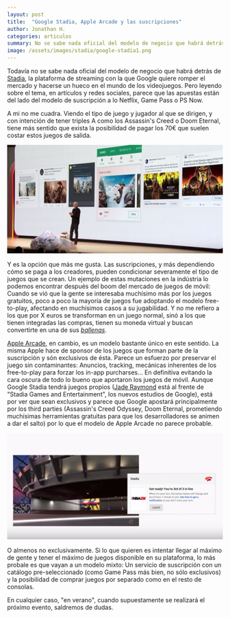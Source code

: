 ```yaml
---
layout: post
title:  "Google Stadia, Apple Arcade y las suscripciones"
author: Jonathan H.
categories: articulos
summary: No se sabe nada oficial del modelo de negocio que habrá detrás de Stadia, pero leyendo sobre el tema, en artículos y redes sociales, las apuestas están del lado del modelo de suscripción a lo Netflix, Game Pass o PS Now. A mi no me cuadra.
image: /assets/images/stadia/google-stadia1.png
---
```


Todavía no se sabe nada oficial del modelo de negocio que habrá detrás de [Stadia](https://store.google.com/magazine/stadia), la plataforma de streaming con la que Google quiere romper el mercado y hacerse un hueco en el mundo de los videojuegos. Pero leyendo sobre el tema, en artículos y redes sociales, parece que las apuestas están del lado del modelo de suscripción a lo Netflix, Game Pass o PS Now.
<!--more-->
A mi no me cuadra. Viendo el tipo de juego y jugador al que se dirigen, y con intención de tener triples A como los Assassin's Creed o Doom Eternal, tiene más sentido que exista la posibilidad de pagar los 70€ que suelen costar estos juegos de salida.

![Google Stadia section in Google Play!](/assets/images/stadia/google-stadia1.png)

Y es la opción que más me gusta. Las suscripciones, y más dependiendo cómo se paga a los creadores, pueden condicionar severamente el tipo de juegos que se crean. Un ejemplo de estas mutaciones en la indústria lo podemos encontrar después del boom del mercado de juegos de móvil: Cuando se vió que la gente se interesaba muchísimo más por los juegos gratuitos, poco a poco la mayoría de juegos fue adoptando el modelo free-to-play, afectando en muchísimos casos a su jugabilidad. Y no me refiero a los que por X euros se transforman en un juego normal, sinó a los que tienen integradas las compras, tienen su moneda virtual y buscan convertirte en una de sus [_ballenas_](https://kotaku.com/who-are-the-whales-driving-free-to-play-gaming-youd-1197333118).

[Apple Arcade](https://www.apple.com/newsroom/2019/03/apple-introduces-apple-arcade-the-worlds-first-game-subscription-service-for-mobile-desktop-and-the-living-room/), en cambio, es un modelo bastante único en este sentido. La misma Apple hace de sponsor de los juegos que forman parte de la suscripción y són exclusivos de ésta. Parece un esfuerzo por preservar el juego sin contaminantes: Anuncios, tracking, mecánicas inherentes de los free-to-play para forzar los in-app purcharses... En definitiva evitando la cara oscura de todo lo bueno que aportaron los juegos de móvil.
Aunque Google Stadia tendrá juegos propios ([Jade Raymond](https://en.wikipedia.org/wiki/Jade_Raymond) está al frente de "Stadia Games and Entertainment", los nuevos estudios de Google), está por ver que sean exclusivos y parece que Google apostará principalmente por los third parties (Assassin's Creed Odyssey, Doom Eternal, prometiendo muchísimas herramientas gratuitas para que los desarrolladores se animen a dar el salto) por lo que el modelo de Apple Arcade no parece probable.

![Get ready para las colas! ...a esperar toca](/assets/images/stadia/google-stadia2.png)

O almenos no exclusivamente. Si lo que quieren es intentar llegar al máximo de gente y tener el máximo de juegos disponible en su plataforma, lo más probale es que vayan a un modelo mixto: Un servicio de suscripción con un catálogo pre-seleccionado (como Game Pass más bien, no sólo exclusivos) y la posibilidad de comprar juegos por separado como en el resto de consolas.

En cualquier caso, "en verano", cuando supuestamente se realizará el próximo evento, saldremos de dudas.

